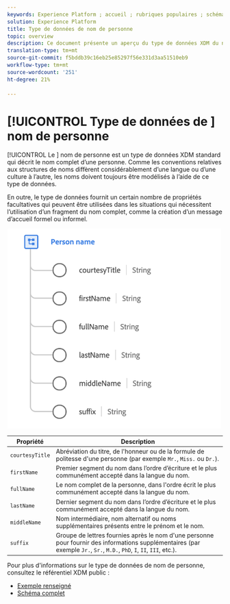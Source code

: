 ```yaml
---
keywords: Experience Platform ; accueil ; rubriques populaires ; schéma ; Schéma ; XDM ; champs ; schémas ; Schémas ; fullName ; xdm:fullName ; nom de la personne ; nom ; type de données ; type de données ; type de données ;
solution: Experience Platform
title: Type de données de nom de personne
topic: overview
description: Ce document présente un aperçu du type de données XDM du nom de personne.
translation-type: tm+mt
source-git-commit: f5bddb39c16eb25e85297f56e331d3aa51510eb9
workflow-type: tm+mt
source-wordcount: '251'
ht-degree: 21%

---
```



# [!UICONTROL Type de données de ] nom de personne

[!UICONTROL Le ] nom de personne est un type de données XDM standard qui décrit le nom complet d’une personne. Comme les conventions relatives aux structures de noms diffèrent considérablement d’une langue ou d’une culture à l’autre, les noms doivent toujours être modélisés à l’aide de ce type de données.

En outre, le type de données fournit un certain nombre de propriétés facultatives qui peuvent être utilisées dans les situations qui nécessitent l’utilisation d’un fragment du nom complet, comme la création d’un message d’accueil formel ou informel.

<img src="../images/data-types/person-name.png" width="500" /><br />

| Propriété | Description |
| --- | --- |
| `courtesyTitle` | Abréviation du titre, de l&#39;honneur ou de la formule de politesse d&#39;une personne (par exemple `Mr.`, `Miss.` ou `Dr.`). |
| `firstName` | Premier segment du nom dans l’ordre d’écriture et le plus communément accepté dans la langue du nom. |
| `fullName` | Le nom complet de la personne, dans l&#39;ordre écrit le plus communément accepté dans la langue du nom. |
| `lastName` | Dernier segment du nom dans l’ordre d’écriture et le plus communément accepté dans la langue du nom. |
| `middleName` | Nom intermédiaire, nom alternatif ou noms supplémentaires présents entre le prénom et le nom. |
| `suffix` | Groupe de lettres fournies après le nom d&#39;une personne pour fournir des informations supplémentaires (par exemple `Jr.`, `Sr.`, `M.D.`, `PhD`, `I`, `II`, `III`, etc.). |

Pour plus d&#39;informations sur le type de données de nom de personne, consultez le référentiel XDM public :

* [Exemple renseigné](https://github.com/adobe/xdm/blob/master/components/datatypes/person-name.example.1.json)
* [Schéma complet](https://github.com/adobe/xdm/blob/master/components/datatypes/person-name.schema.json)